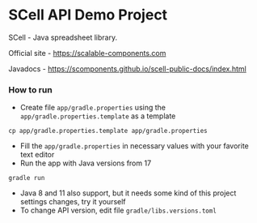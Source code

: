 # SCell API Demo Project #

SCell - Java spreadsheet library.

Official site - https://scalable-components.com

Javadocs - https://scomponents.github.io/scell-public-docs/index.html

### How to run ###

- Create file `app/gradle.properties` using the `app/gradle.properties.template` as a template
```
cp app/gradle.properties.template app/gradle.properties
```
- Fill the `app/gradle.properties` in necessary values with your favorite text editor
- Run the app with Java versions from 17
```
gradle run
```
- Java 8 and 11 also support, but it needs some kind of this project settings changes, try it yourself
- To change API version, edit file `gradle/libs.versions.toml`